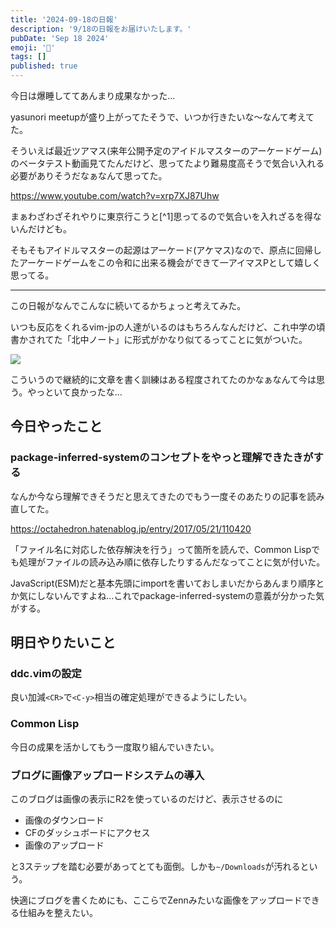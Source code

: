 ```yaml
---
title: '2024-09-18の日報'
description: '9/18の日報をお届けいたします。'
pubDate: 'Sep 18 2024'
emoji: '🦊'
tags: []
published: true
---
```


今日は爆睡しててあんまり成果なかった...

yasunori meetupが盛り上がってたそうで、いつか行きたいな～なんて考えてた。

そういえば最近ツアマス(来年公開予定のアイドルマスターのアーケードゲーム)のベータテスト動画見てたんだけど、思ってたより難易度高そうで気合い入れる必要がありそうだなぁなんて思ってた。

https://www.youtube.com/watch?v=xrp7XJ87Uhw

まぁわざわざそれやりに東京行こうと[^1]思ってるので気合いを入れざるを得ないんだけども。

そもそもアイドルマスターの起源はアーケード(アケマス)なので、原点に回帰したアーケードゲームをこの令和に出来る機会ができて一アイマスPとして嬉しく思ってる。

---

この日報がなんでこんなに続いてるかちょっと考えてみた。

いつも反応をくれるvim-jpの人達がいるのはもちろんなんだけど、これ中学の頃書かされてた「北中ノート」に形式がかなり似てるってことに気がついた。

![](https://r2.comamoca.dev/2024-09-19-diary.svg)

こういうので継続的に文章を書く訓練はある程度されてたのかなぁなんて今は思う。やっといて良かったな...

## 今日やったこと

### package-inferred-systemのコンセプトをやっと理解できたきがする

なんか今なら理解できそうだと思えてきたのでもう一度そのあたりの記事を読み直してた。

https://octahedron.hatenablog.jp/entry/2017/05/21/110420

「ファイル名に対応した依存解決を行う」って箇所を読んで、Common
Lispでも処理がファイルの読み込み順に依存したりするんだなってことに気が付いた。

JavaScript(ESM)だと基本先頭にimportを書いておしまいだからあんまり順序とか気にしないんですよね...これでpackage-inferred-systemの意義が分かった気がする。

## 明日やりたいこと

### ddc.vimの設定

良い加減`<CR>`で`<C-y>`相当の確定処理ができるようにしたい。

### Common Lisp

今日の成果を活かしてもう一度取り組んでいきたい。

### ブログに画像アップロードシステムの導入

このブログは画像の表示にR2を使っているのだけど、表示させるのに

- 画像のダウンロード
- CFのダッシュボードにアクセス
- 画像のアップロード

と3ステップを踏む必要があってとても面倒。しかも`~/Downloads`が汚れるという。

快適にブログを書くためにも、ここらでZennみたいな画像をアップロードできる仕組みを整えたい。

[^2]: 運良く東京の企業に就職できたら沢山プレイできそうだとは思ってる。
